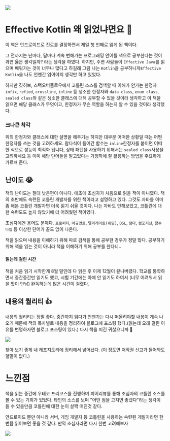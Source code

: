 ![](https://velog.velcdn.com/images/cksgodl/post/8dffecfe-79ae-4b25-9d3d-8127922b0303/image.png)

# Effective Kotlin 왜 읽었냐면요 🤔

이 책은 안드로이드로 진로를 결정하면서 제일 첫 번째로 읽게 된 책이다.

그 전까지는 년마다, 달마다 계속 변해가는 프로그래밍 언어를 책으로 공부한다는 것이 과연 옳은 생각일까? 라는 생각을 하였다. 하지만, 주변 사람들이 `Effective Java`를 읽으며 배워가는 것이 너무나 많다고 하길래 그럼 나는 `Kotlin`을 공부하니까`Effective Kotlin`을 나도 언젠간 읽어야지 생각만 하고 있었다.

하지만 깃허브, 스택오버플로우에서 코틀린 소스를 검색할 때 이해가 안가는 한정자 `infix`, `refied`, `crossline`, `inline` 등 생소한 한정자와 `data class`, `enum class`, `sealed class`와 같은 생소한 클래스에 대해 공부할 수 있을 것이라 생각하고 이 책을 읽으면 해당 클래스가 무엇이고, 한정자가 무슨 역할을 하는지 알 수 있을 것이라 생각했다.

### 크나큰 착각

위의 한정자와 클래스에 대한 설명을 해주기는 하지만 대부분 어떠한 상황일 때는 어떤 한정자를 쓰는 것을 고려하세요. 람다식이 들어간 함수는 `inline`한정자를 붙이면 어떠한 식으로 성능이 최적화 됩니다, 상태 패턴을 사용하기 위해서는 `sealed class`사용을 고려하세요 등 이미 해당 단어들을 알고있다는 가정하에 잘 활용하는 방법을 주요하게 가르쳐 준다.

## 난이도 😭

책의 난이도는 절대 낮은편이 아니다. 애초에 초심자가 처음으로 읽을 책이 아니였다. 책의 초반에도 숙련된 코틀린 개발자를 위한 책이라고 설명하고 있다. 그것도 자바를 이미 좀 해본 코틀린 개발자면 더욱 읽기 쉬울 것이다. 나는 자바도 안해보았고, 코틀린에 대한 숙련도도 높지 않았기에 더 어려웠던 책이였다.

초심자에겐 용어도 문제다. `프로퍼티`, `아규먼트`, `델리게이트(위임)`, `DSL`, `람다`, `컴포지션`, `함수 타입` 등 이상한 단어가 끝도 없이 나온다.

책을 읽으며 내용을 이해하기 위해 따로 검색을 통해 공부한 경우가 정말 많다. 공부하기 위해 책을 읽는 것이 아니라 책을 이해하기 위해 공부를 한다니..

#### 읽는데 걸린 시간

책을 처음 읽기 시작한게 8월 말인데 다 읽은 후 이제 12월이 끝나버렸다. 학교를 통학하면서 중간중간만 읽기도 했고, 시험 기간에는 아예 안 읽기도 하여서 (너무 어려워서 읽을 맛이 안남) 완독하는데 많은 시간이 걸렸다.

## 내용의 퀄리티 👍

내용의 퀄리티는 정말 좋다. 중간까지 읽다가 언젠가는 다시 떠올려야할 내용이 계속 나오기 때문에 책의 목차별로 내용을 정리하여 블로그에 포스팅 했다.(읽는데 오래 걸린 이유를 변명하자면 블로그 포스팅이 있다.) 다시 책을 피긴 귀찮으니까 😤

![](https://velog.velcdn.com/images/cksgodl/post/b3435d14-3855-4081-8642-7c1622af1792/image.png)

찾아 보기 좋게 내 레포지토리에 정리해서 넣어놨다. (이 정도면 저작권 신고가 들어와도 할말이 없다.)

# 느낀점

책을 읽는 중간에 우테코 프리코스를 진행하며 피어리뷰를 통해 초심자의 코틀린 소스를 볼 수 있는 기회가 있었다. 타인의 소스를 보며 "어떤 점을 고치면 좋겠다"라는 생각이 들 수 있을만큼 코틀린에 대한 눈이 살짝 떠진것 같다.

안드로이드 뿐만 아니라 서버, 게임 개발자 등 코틀린을 사용하는 숙련된 개발자라면 한번쯤 읽어보면 좋을 것 같다. 만약 초심자라면 다시 한번 고려해보자

![](https://velog.velcdn.com/images/cksgodl/post/aadc5ef5-4083-4019-a0ca-cac8aa368b3d/image.png)
